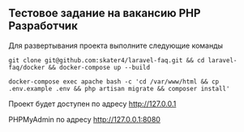 ## Тестовое задание на вакансию PHP Разработчик

Для развертывания проекта выполните следующие команды

```shell
git clone git@github.com:skater4/laravel-faq.git && cd laravel-faq/docker && docker-compose up --build
```
```
docker-compose exec apache bash -c 'cd /var/www/html && cp .env.example .env && php artisan migrate && composer install'
```

Проект будет доступен по адресу http://127.0.0.1

PHPMyAdmin по адресу http://127.0.0.1:8080

